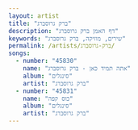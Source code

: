 ```yaml
---
layout: artist
title: "ברק גרוסברג"
description: "דף האמן ברק גרוסברג"
keywords: "שירים, מוזיקה, ברק גרוסברג"
permalink: /artists/ברק-גרוסברג/
songs:
  - number: "45830"
    name: "אתה תמיד כאן - ברק גרוסברג"
    album: "סינגלים"
    artist: "ברק גרוסברג"
  - number: "45831"
    name: "כוס קפה"
    album: "סינגלים"
    artist: "ברק גרוסברג"
---
```

